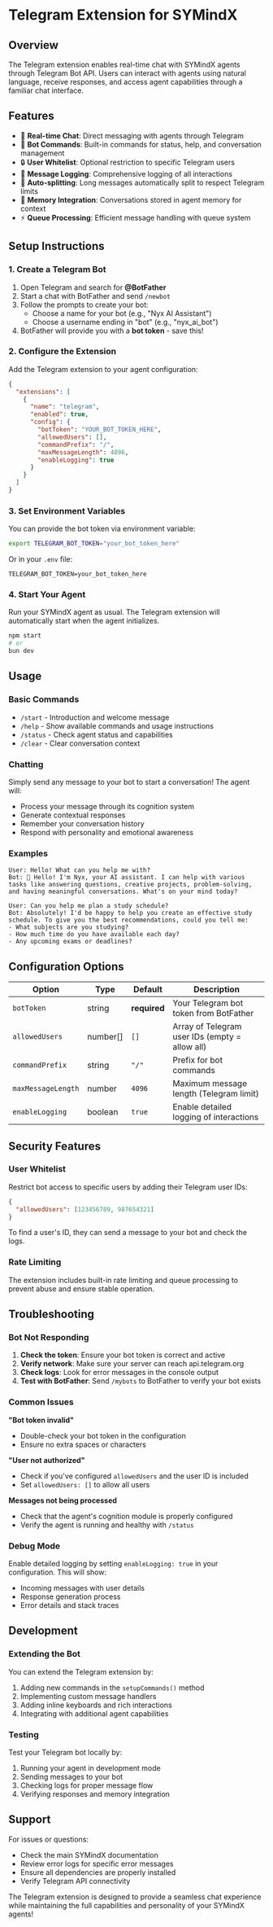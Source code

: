 # Telegram Extension for SYMindX

## Overview

The Telegram extension enables real-time chat with SYMindX agents through Telegram Bot API. Users can interact with agents using natural language, receive responses, and access agent capabilities through a familiar chat interface.

## Features

- 📱 **Real-time Chat**: Direct messaging with agents through Telegram
- 🤖 **Bot Commands**: Built-in commands for status, help, and conversation management
- 🔒 **User Whitelist**: Optional restriction to specific Telegram users
- 📝 **Message Logging**: Comprehensive logging of all interactions
- 🚀 **Auto-splitting**: Long messages automatically split to respect Telegram limits
- 💾 **Memory Integration**: Conversations stored in agent memory for context
- ⚡ **Queue Processing**: Efficient message handling with queue system

## Setup Instructions

### 1. Create a Telegram Bot

1. Open Telegram and search for **@BotFather**
2. Start a chat with BotFather and send `/newbot`
3. Follow the prompts to create your bot:
   - Choose a name for your bot (e.g., "Nyx AI Assistant")
   - Choose a username ending in "bot" (e.g., "nyx_ai_bot")
4. BotFather will provide you with a **bot token** - save this!

### 2. Configure the Extension

Add the Telegram extension to your agent configuration:

```json
{
  "extensions": [
    {
      "name": "telegram",
      "enabled": true,
      "config": {
        "botToken": "YOUR_BOT_TOKEN_HERE",
        "allowedUsers": [],
        "commandPrefix": "/",
        "maxMessageLength": 4096,
        "enableLogging": true
      }
    }
  ]
}
```

### 3. Set Environment Variables

You can provide the bot token via environment variable:

```bash
export TELEGRAM_BOT_TOKEN="your_bot_token_here"
```

Or in your `.env` file:

```
TELEGRAM_BOT_TOKEN=your_bot_token_here
```

### 4. Start Your Agent

Run your SYMindX agent as usual. The Telegram extension will automatically start when the agent initializes.

```bash
npm start
# or
bun dev
```

## Usage

### Basic Commands

- `/start` - Introduction and welcome message
- `/help` - Show available commands and usage instructions
- `/status` - Check agent status and capabilities
- `/clear` - Clear conversation context

### Chatting

Simply send any message to your bot to start a conversation! The agent will:

- Process your message through its cognition system
- Generate contextual responses
- Remember your conversation history
- Respond with personality and emotional awareness

### Examples

```
User: Hello! What can you help me with?
Bot: 👋 Hello! I'm Nyx, your AI assistant. I can help with various tasks like answering questions, creative projects, problem-solving, and having meaningful conversations. What's on your mind today?

User: Can you help me plan a study schedule?
Bot: Absolutely! I'd be happy to help you create an effective study schedule. To give you the best recommendations, could you tell me:
- What subjects are you studying?
- How much time do you have available each day?
- Any upcoming exams or deadlines?
```

## Configuration Options

| Option             | Type     | Default      | Description                                    |
| ------------------ | -------- | ------------ | ---------------------------------------------- |
| `botToken`         | string   | **required** | Your Telegram bot token from BotFather         |
| `allowedUsers`     | number[] | `[]`         | Array of Telegram user IDs (empty = allow all) |
| `commandPrefix`    | string   | `"/"`        | Prefix for bot commands                        |
| `maxMessageLength` | number   | `4096`       | Maximum message length (Telegram limit)        |
| `enableLogging`    | boolean  | `true`       | Enable detailed logging of interactions        |

## Security Features

### User Whitelist

Restrict bot access to specific users by adding their Telegram user IDs:

```json
{
  "allowedUsers": [123456789, 987654321]
}
```

To find a user's ID, they can send a message to your bot and check the logs.

### Rate Limiting

The extension includes built-in rate limiting and queue processing to prevent abuse and ensure stable operation.

## Troubleshooting

### Bot Not Responding

1. **Check the token**: Ensure your bot token is correct and active
2. **Verify network**: Make sure your server can reach api.telegram.org
3. **Check logs**: Look for error messages in the console output
4. **Test with BotFather**: Send `/mybots` to BotFather to verify your bot exists

### Common Issues

**"Bot token invalid"**

- Double-check your bot token in the configuration
- Ensure no extra spaces or characters

**"User not authorized"**

- Check if you've configured `allowedUsers` and the user ID is included
- Set `allowedUsers: []` to allow all users

**Messages not being processed**

- Check that the agent's cognition module is properly configured
- Verify the agent is running and healthy with `/status`

### Debug Mode

Enable detailed logging by setting `enableLogging: true` in your configuration. This will show:

- Incoming messages with user details
- Response generation process
- Error details and stack traces

## Development

### Extending the Bot

You can extend the Telegram extension by:

1. Adding new commands in the `setupCommands()` method
2. Implementing custom message handlers
3. Adding inline keyboards and rich interactions
4. Integrating with additional agent capabilities

### Testing

Test your Telegram bot locally by:

1. Running your agent in development mode
2. Sending messages to your bot
3. Checking logs for proper message flow
4. Verifying responses and memory integration

## Support

For issues or questions:

- Check the main SYMindX documentation
- Review error logs for specific error messages
- Ensure all dependencies are properly installed
- Verify Telegram API connectivity

The Telegram extension is designed to provide a seamless chat experience while maintaining the full capabilities and personality of your SYMindX agents!
